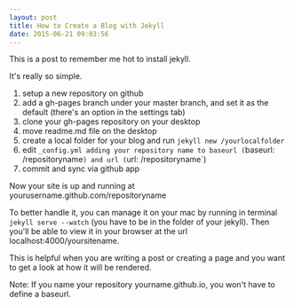 ```yaml
---
layout: post
title: How to Create a Blog with Jekyll
date: 2015-06-21 09:03:56
---
```

This is a post to remember me hot to install jekyll. 

It's really so simple.

1. setup a new repository on github
2. add a gh-pages branch under your master branch, and set it as the default (there's an option in the settings tab)
3. clone your gh-pages repository on your desktop
4. move readme.md file on the desktop
5. create a local folder for your blog and run `jekyll new /yourlocalfolder`
6. edit `_config.yml adding your repository name to baseurl (`baseurl: /repositoryname`) and url (`url: /repositoryname`)
7. commit and sync via github app

Now your site is up and running at yourusername.github.com/repositoryname

To better handle it, you can manage it on your mac by running in terminal `jekyll serve --watch` (you have to be in the folder of your jekyll). Then you'll be able to view it in your browser at the url localhost:4000/yoursitename.

This is helpful when you are writing a post or creating a page and you want to get a look at how it will be rendered.

Note: If you name your repository yourname.github.io, you won't have to define a baseurl.
